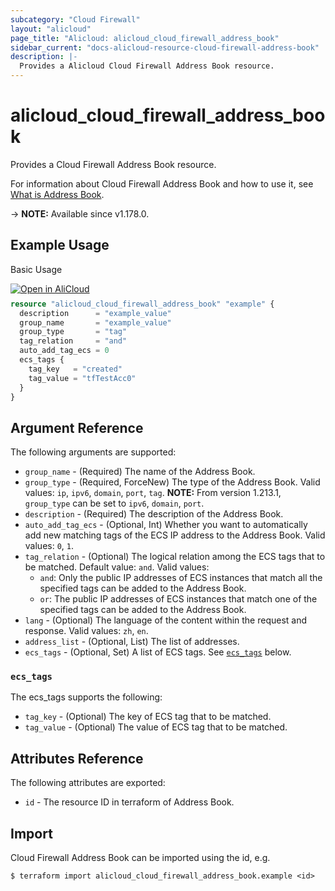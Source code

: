 ```yaml
---
subcategory: "Cloud Firewall"
layout: "alicloud"
page_title: "Alicloud: alicloud_cloud_firewall_address_book"
sidebar_current: "docs-alicloud-resource-cloud-firewall-address-book"
description: |-
  Provides a Alicloud Cloud Firewall Address Book resource.
---
```


# alicloud_cloud_firewall_address_book

Provides a Cloud Firewall Address Book resource.

For information about Cloud Firewall Address Book and how to use it, see [What is Address Book](https://www.alibabacloud.com/help/en/cloud-firewall/developer-reference/api-cloudfw-2017-12-07-addaddressbook).

-> **NOTE:** Available since v1.178.0.

## Example Usage

Basic Usage

<div style="display: block;margin-bottom: 40px;"><div class="oics-button" style="float: right;position: absolute;margin-bottom: 10px;">
  <a href="https://api.aliyun.com/api-tools/terraform?resource=alicloud_cloud_firewall_address_book&exampleId=25f27cdd-69ee-ab3a-9836-9ee11efea44fac907b7d&activeTab=example&spm=docs.r.cloud_firewall_address_book.0.25f27cdd69&intl_lang=EN_US" target="_blank">
    <img alt="Open in AliCloud" src="https://img.alicdn.com/imgextra/i1/O1CN01hjjqXv1uYUlY56FyX_!!6000000006049-55-tps-254-36.svg" style="max-height: 44px; max-width: 100%;">
  </a>
</div></div>

```terraform
resource "alicloud_cloud_firewall_address_book" "example" {
  description      = "example_value"
  group_name       = "example_value"
  group_type       = "tag"
  tag_relation     = "and"
  auto_add_tag_ecs = 0
  ecs_tags {
    tag_key   = "created"
    tag_value = "tfTestAcc0"
  }
}
```

## Argument Reference

The following arguments are supported:
* `group_name` - (Required) The name of the Address Book.
* `group_type` - (Required, ForceNew) The type of the Address Book. Valid values: `ip`, `ipv6`, `domain`, `port`, `tag`.
**NOTE:** From version 1.213.1, `group_type` can be set to `ipv6`, `domain`, `port`.
* `description` - (Required) The description of the Address Book.
* `auto_add_tag_ecs` - (Optional, Int) Whether you want to automatically add new matching tags of the ECS IP address to the Address Book. Valid values: `0`, `1`.
* `tag_relation` - (Optional) The logical relation among the ECS tags that to be matched. Default value: `and`. Valid values:
  - `and`: Only the public IP addresses of ECS instances that match all the specified tags can be added to the Address Book.
  - `or`: The public IP addresses of ECS instances that match one of the specified tags can be added to the Address Book.
* `lang` - (Optional) The language of the content within the request and response. Valid values: `zh`, `en`.
* `address_list` - (Optional, List) The list of addresses.
* `ecs_tags` - (Optional, Set) A list of ECS tags. See [`ecs_tags`](#ecs_tags) below.

### `ecs_tags`

The ecs_tags supports the following:

* `tag_key` - (Optional) The key of ECS tag that to be matched.
* `tag_value` - (Optional) The value of ECS tag that to be matched.

## Attributes Reference

The following attributes are exported:

* `id` - The resource ID in terraform of Address Book.

## Import

Cloud Firewall Address Book can be imported using the id, e.g.

```shell
$ terraform import alicloud_cloud_firewall_address_book.example <id>
```
